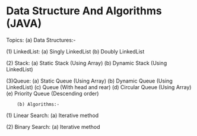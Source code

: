 # Data Structure And Algorithms (JAVA)

Topics:
        (a) Data Structures:-
        
(1) LinkedList:
    (a) Singly LinkedList
    (b) Doubly LinkedList

(2) Stack:
    (a) Static Stack (Using Array)
    (b) Dynamic Stack (Using LinkedList)
    
(3)Queue:
    (a) Static Queue (Using Array)
    (b) Dynamic Queue (Using LinkedList)
    (c) Queue (With head and rear)
    (d) Circular Queue (Using Array)
    (e) Priority Queue (Descending order)
    
    
    
        (b) Algorithms:-

(1) Linear Search:
   (a) Iterative method
  
(2) Binary Search:
   (a) Iterative method
